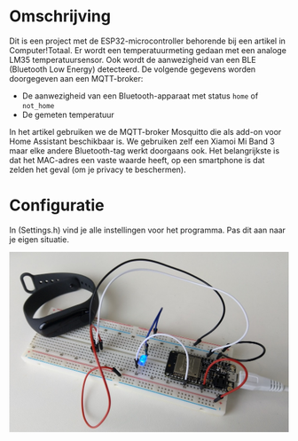 # Omschrijving
Dit is een project met de ESP32-microcontroller behorende bij een artikel in Computer!Totaal. Er wordt een temperatuurmeting gedaan met een analoge LM35 temperatuursensor. Ook wordt de aanwezigheid van een BLE (Bluetooth Low Energy) detecteerd. De volgende gegevens worden doorgegeven aan een MQTT-broker:
* De aanwezigheid van een Bluetooth-apparaat met status `home` of `not_home`
* De gemeten temperatuur

In het artikel gebruiken we de MQTT-broker Mosquitto die als add-on voor Home Assistant beschikbaar is. We gebruiken zelf een Xiamoi Mi Band 3 maar elke andere Bluetooth-tag werkt doorgaans ook. Het belangrijkste is dat het MAC-adres een vaste waarde heeft, op een smartphone is dat zelden het geval (om je privacy te beschermen).

# Configuratie
In (Settings.h) vind je alle instellingen voor het programma. Pas dit aan naar je eigen situatie.

![Alt text](project.jpg?raw=true "Title")
